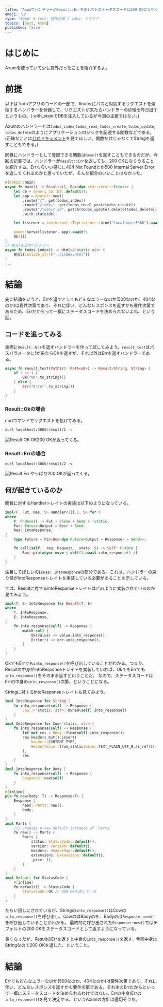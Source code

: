 ```yaml
---
title: "AxumでハンドラーがResult::Errを返してもステータスコードは200 OKになりうる"
emoji: "🕌"
type: "idea" # tech: 技術記事 / idea: アイデア
topics: [Rust, Axum]
published: false
---
```


# はじめに
Axumを使っていて少し意外だったことを紹介するよ。

# 前提
以下はTodoアプリのコードの一部で、Routerにパスと対応するリクエストを処理するハンドラーを登録して、リクエストが来たらハンドラーの処理を呼び出すというもの。(.with_stateでDBを注入しているが今回の主題ではない。)

Axumのハンドラーとは`todos_index`,`todos_read`, `todos_create`, `todos_update`, `todos_delete`のようにアプリケーションロジックを記述する関数などである。(正確なことは[公式ドキュメント](https://docs.rs/axum/latest/axum/handler/index.html)を見てほしい。関数だけじゃなくてStringを返すこともできる。)

同様にハンドラーとして登録できる関数は`Result`を返すこともできるのだが、今回の記事では、ハンドラーが`Result::Err`を返しても、200 OKになりうることを紹介する。Errならいい感じに404 Not Foundとか500 Internal Server Errorを返してくれるのかと思っていたが、そんな都合のいいことはなかった。

```rust
#[tokio::main]
async fn main() -> Result<(), Box<dyn std::error::Error>> {
    let db = memory_db::DB::default();
    let app = Router::new()
        .route("/", get(todos_index))
        .route("/todos", get(todos_read).post(todos_create))
        .route("/todos/:id", patch(todos_update).delete(todos_delete))
        .with_state(db);

    let listener = tokio::net::TcpListener::bind("localhost:3000").await?;
        
    axum::serve(listener, app).await?;
    Ok(())
}
// Htmlを返すハンドラー
async fn todos_index() -> Html<&'static str> {
    Html(include_str!("../index.html"))
}
...
```
# 結論
先に結論をいうと、Errを返すとしてもどんなエラーなのか(500なのか、404なのか)は要件次第であり、それに伴い、どんなレスポンスを返すかも要件次第であるため、Errだからって一概にステータスコードを決められないよね、という話。

## コードを追ってみる

実際に`Result::Err`を返すハンドラーを作って試してみよう。`result_test`はパスパラメータに1が来たらOKを返すが、それ以外はErrを返すハンドラーである。

```rust
async fn result_test(Path(r): Path<u8>) -> Result<String, String> {
    if r == 1 {
        Ok("OK".to_string())
    } else {
        Err("Error".to_string())
    }
}
```

### Result::Okの場合
curlコマンドでリクエストを投げてみる。
```bash
curl localhost:3000/result/1 -v
```
![Result OK](/images/rust-axum-intoresponse-default-statuscode/Result_String_OK.png)
OK200 OKが返ってくる。

### Result::Errの場合
```
curl localhost:3000/result/2 -v
```
![Result Err](/images/rust-axum-intoresponse-default-statuscode/Result_String_Error.png)
やっぱり200 OKが返ってくる。

## 何が起きているのか

関数に対するHandlerトレイトの実装は以下のようになっている。

```rust
impl<F, Fut, Res, S> Handler<((),), S> for F
where
    F: FnOnce() -> Fut + Clone + Send + 'static,
    Fut: Future<Output = Res> + Send,
    Res: IntoResponse,
{
    type Future = Pin<Box<dyn Future<Output = Response> + Send>>;

    fn call(self, _req: Request, _state: S) -> Self::Future {
        Box::pin(async move { self().await.into_response() })
    }
}
```
注目してほしいのは`Res: IntoResponse`の部分である。これは、ハンドラーの戻り値がIntoResponseトレイトを実装している必要があることを示している。

では、Resultに対するIntoResponseトレイトはどのように実装されているのか見てみよう。
```rust
impl<T, E> IntoResponse for Result<T, E>
where
    T: IntoResponse,
    E: IntoResponse,
{
    fn into_response(self) -> Response {
        match self {
            Ok(value) => value.into_response(),
            Err(err) => err.into_response(),
        }
    }
}
```
OkでもErrでも`into_response()`を呼び出していることがわかる。つまり、Resultの中身がIntoResponseトレイトを実装していれば、OkでもErrでも`into_response()`をそのまま返すということだ。
なので、ステータスコードはErrの中身の`into_response()`次第、ということになる。

Stringに対するIntoResponseトレイトも見てみよう。
```rust
impl IntoResponse for String {
    fn into_response(self) -> Response {
        Cow::<'static, str>::Owned(self).into_response()
    }
}
impl IntoResponse for Cow<'static, str> {
    fn into_response(self) -> Response {
        let mut res = Body::from(self).into_response();
        res.headers_mut().insert(
            header::CONTENT_TYPE,
            HeaderValue::from_static(mime::TEXT_PLAIN_UTF_8.as_ref()),
        );
        res
    }
}
impl IntoResponse for Body {
    fn into_response(self) -> Response {
        Response::new(self)
    }
}
#[inline]
pub fn new(body: T) -> Response<T> {
    Response {
        head: Parts::new(),
        body,
    }
}
impl Parts {
    /// Creates a new default instance of `Parts`
    fn new() -> Parts {
        Parts {
            status: StatusCode::default(),
            version: Version::default(),
            headers: HeaderMap::default(),
            extensions: Extensions::default(),
            _priv: (),
        }
    }
}
impl Default for StatusCode {
    #[inline]
    fn default() -> StatusCode {
        StatusCode::OK // 200 OKを返している
    }
}
```
たらい回しにされているが、Stringの`into_response()`はCowの`into_response()`を呼び出し、CowのはBodyのを、Bodyのは`Response::new()`を呼び出していることがわかる。
最終的に呼び出された`Response::new()`ではデフォルトの200 OKをステータスコードとして返すようになっている。

長くなったが、ResultのErrを返すと中身の`into_response()`を返す。今回中身はStringなので200 OKを返した、ということ。

# 結論
Errでもどんなエラーなのか(500なのか、404なのか)は要件次第であり、それに伴い、どんなレスポンスを返すかも要件次第である。それゆえErrだからといって一概にステータスコードを決められるわけではない。Errの中身(Errの`into_response()`)を見て決定する、というAxumの方針は適切そうだ。
